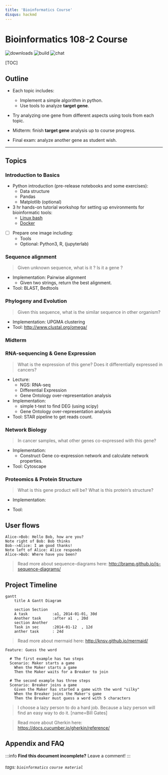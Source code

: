 ```yaml
---
title: 'Bioinformatics Course'
disqus: hackmd
---
```


Bioinformatics 108-2 Course
===
![downloads](https://img.shields.io/github/downloads/atom/atom/total.svg)
![build](https://img.shields.io/appveyor/ci/:user/:repo.svg)
![chat](https://img.shields.io/discord/:serverId.svg)


[TOC]

## Outline

* Each topic includes:
    * Implement a simple algorithm in python.
    * Use tools to analyze **target gene**.

* Try analyzing one gene from different aspects using tools from each topic.


* Midterm: finish **target gene** analysis up to course progress.
* Final exam: analyze another gene as student wish.



---

## Topics

### Introduction to Basics
* Python introduction (pre-release notebooks and some exercises): 
    * Data structure
    * Pandas
    * Matplotlib (optional)
* 3 hr hands-on tutorial workshop for setting up environments for bioinformatic tools:
    * [Linux bash](https://drive.google.com/open?id=1ObxM1i47v_WZ9_MYnnhlFAUnPKxwNaeA)
    * [Docker](https://drive.google.com/open?id=1FmoAjYoYx1w7IrUtHORrn9BaXUySrrRr)

- [ ] Prepare one image including:
    * Tools 
    * Optional: Python3, R, (jupyterlab)


### Sequence alignment
> Given unknown sequence, what is it ? Is it a gene ?
* Implementation: Pairwise alignment
    * Given two strings, return the best alignment.
* Tool: BLAST, Bedtools


### Phylogeny and Evolution
> Given this sequence, what is the similar sequence in other organism?
* Implementation: UPGMA clustering
* Tool: http://www.clustal.org/omega/


### Midterm


### RNA-sequencing & Gene Expression
> What is the expression of this gene? Does it differentially expressed in cancers?
* Lecture: 
    * NGS: RNA-seq
    * Differential Expression
    * Gene Ontology over-representation analysis
* Implementation: 
    * simple t-test to find DEG (using scipy)
    * Gene Ontology over-representation analysis 
* Tool: STAR pipeline to get reads count.


### Network Biology
> In cancer samples, what other genes co-expressed with this gene?
* Implementation: 
    * Construct Gene co-expression network and calculate network properties.
* Tool: Cytoscape


### Proteomics & Protein Structure
> What is this gene product will be? What is this protein’s structure?

* Implementation: 

* Tool: 



User flows
---
```sequence
Alice->Bob: Hello Bob, how are you?
Note right of Bob: Bob thinks
Bob-->Alice: I am good thanks!
Note left of Alice: Alice responds
Alice->Bob: Where have you been?
```

> Read more about sequence-diagrams here: http://bramp.github.io/js-sequence-diagrams/

Project Timeline
---
```mermaid
gantt
    title A Gantt Diagram

    section Section
    A task           :a1, 2014-01-01, 30d
    Another task     :after a1  , 20d
    section Another
    Task in sec      :2014-01-12  , 12d
    anther task      : 24d
```

> Read more about mermaid here: http://knsv.github.io/mermaid/


```gherkin=
Feature: Guess the word

  # The first example has two steps
  Scenario: Maker starts a game
    When the Maker starts a game
    Then the Maker waits for a Breaker to join

  # The second example has three steps
  Scenario: Breaker joins a game
    Given the Maker has started a game with the word "silky"
    When the Breaker joins the Maker's game
    Then the Breaker must guess a word with 5 characters
```
> I choose a lazy person to do a hard job. Because a lazy person will find an easy way to do it. [name=Bill Gates]




> Read more about Gherkin here: https://docs.cucumber.io/gherkin/reference/
## Appendix and FAQ

:::info
**Find this document incomplete?** Leave a comment!
:::

###### tags: `bioinformatics` `course material`
